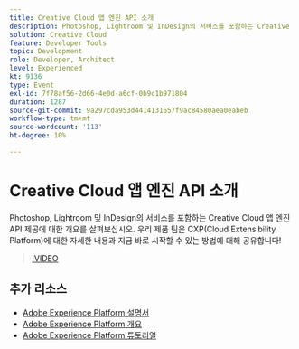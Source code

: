 ```yaml
---
title: Creative Cloud 앱 엔진 API 소개
description: Photoshop, Lightroom 및 InDesign의 서비스를 포함하는 Creative Cloud 앱 엔진 API 제공에 대한 개요를 살펴보십시오. 우리 제품 팀은 CXP(Cloud Extensibility Platform)에 대한 자세한 내용과 지금 바로 시작할 수 있는 방법에 대해 공유합니다!
solution: Creative Cloud
feature: Developer Tools
topic: Development
role: Developer, Architect
level: Experienced
kt: 9136
type: Event
exl-id: 7f78af56-2d66-4e0d-a6cf-0b9c1b971804
duration: 1287
source-git-commit: 9a297cda953d4414131657f9ac84580aea0eabeb
workflow-type: tm+mt
source-wordcount: '113'
ht-degree: 10%

---
```


# Creative Cloud 앱 엔진 API 소개

Photoshop, Lightroom 및 InDesign의 서비스를 포함하는 Creative Cloud 앱 엔진 API 제공에 대한 개요를 살펴보십시오. 우리 제품 팀은 CXP(Cloud Extensibility Platform)에 대한 자세한 내용과 지금 바로 시작할 수 있는 방법에 대해 공유합니다!

>[!VIDEO](https://video.tv.adobe.com/v/337594/?quality=12&learn=on&hidetitle=true)

## 추가 리소스

- [Adobe Experience Platform 설명서](https://experienceleague.adobe.com/docs/experience-platform.html?lang=ko)
- [Adobe Experience Platform 개요](https://experienceleague.adobe.com/docs/experience-platform/landing/home.html?lang=ko)
- [Adobe Experience Platform 튜토리얼](https://experienceleague.adobe.com/docs/platform-learn/tutorials/overview.html?lang=ko)
